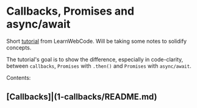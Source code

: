 # Callbacks, Promises and async/await

Short [tutorial](https://youtu.be/JRNToFh3hxU) from LearnWebCode. Will be taking some notes to solidify concepts.

The tutorial's goal is to show the difference, especially in code-clarity, between `callbacks`, `Promises` with `.then()` and `Promises` with `async/await`.

Contents:

## [Callbacks]|(1-callbacks/README.md)

